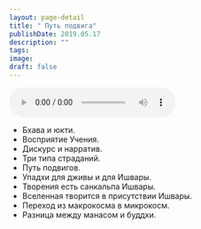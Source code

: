 ```yaml
---
layout: page-detail
title: " Путь подвига"
publishDate: 2019.05.17
description: ""
tags:
image:
draft: false
---
```


<audio title="2019.05.17 -  Путь подвига.mp3" src="/upload/iblock/1c0/1c0b08dee435e81366f2b277f3bf774e.mp3" controls=""></audio>

* Бхава и юкти.
* Восприятие Учения.
* Дискурс и нарратив.
* Три типа страданий.
* Путь подвигов.
* Упадхи для дживы и для Ишвары.
* Творения есть санкальпа Ишвары.
* Вселенная творится в присутствии Ишвары.
* Переход из макрокосма в микрокосм.
* Разница между манасом и буддхи.

  
